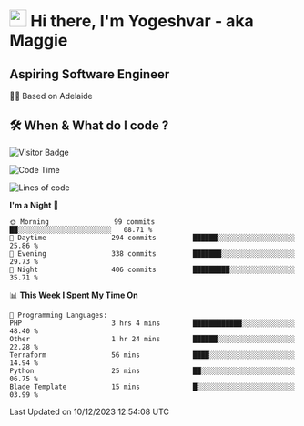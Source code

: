 <h1><img src="https://emojis.slackmojis.com/emojis/images/1531849430/4246/blob-sunglasses.gif?1531849430" width="30"/> Hi there, I'm Yogeshvar - aka Maggie</h1>

## Aspiring Software Engineer
🏂🏻  Based on Adelaide 

## 🛠 When & What do I code ?  

![Visitor Badge](https://visitor-badge.feriirawann.repl.co?username=yogeshvar&repo=yogeshvar&label=Visitors&style=plastic&color=%23457BFF&contentType=svg)

<!--START_SECTION:waka-->
![Code Time](http://img.shields.io/badge/Code%20Time-2%2C411%20hrs%2057%20mins-blue)

![Lines of code](https://img.shields.io/badge/From%20Hello%20World%20I%27ve%20Written-4.0%20million%20lines%20of%20code-blue)

**I'm a Night 🦉** 

```text
🌞 Morning                99 commits          ██░░░░░░░░░░░░░░░░░░░░░░░   08.71 % 
🌆 Daytime                294 commits         ██████░░░░░░░░░░░░░░░░░░░   25.86 % 
🌃 Evening                338 commits         ███████░░░░░░░░░░░░░░░░░░   29.73 % 
🌙 Night                  406 commits         █████████░░░░░░░░░░░░░░░░   35.71 % 
```


📊 **This Week I Spent My Time On** 

```text
💬 Programming Languages: 
PHP                      3 hrs 4 mins        ████████████░░░░░░░░░░░░░   48.40 % 
Other                    1 hr 24 mins        ██████░░░░░░░░░░░░░░░░░░░   22.28 % 
Terraform                56 mins             ████░░░░░░░░░░░░░░░░░░░░░   14.94 % 
Python                   25 mins             ██░░░░░░░░░░░░░░░░░░░░░░░   06.75 % 
Blade Template           15 mins             █░░░░░░░░░░░░░░░░░░░░░░░░   03.99 % 
```


 Last Updated on 10/12/2023 12:54:08 UTC
<!--END_SECTION:waka-->
